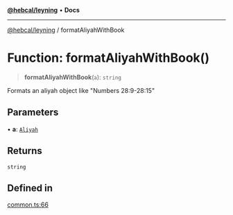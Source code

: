 [**@hebcal/leyning**](../README.md) • **Docs**

***

[@hebcal/leyning](../globals.md) / formatAliyahWithBook

# Function: formatAliyahWithBook()

> **formatAliyahWithBook**(`a`): `string`

Formats an aliyah object like "Numbers 28:9-28:15"

## Parameters

• **a**: [`Aliyah`](../type-aliases/Aliyah.md)

## Returns

`string`

## Defined in

[common.ts:66](https://github.com/hebcal/hebcal-leyning/blob/40b5eb1606b3ea086311ad0bbcf740bb6031ecb8/src/common.ts#L66)

